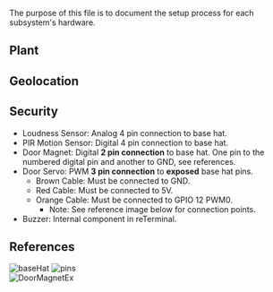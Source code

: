 The purpose of this file is to document the setup process for each subsystem's hardware.

## Plant

## Geolocation

## Security  
- Loudness Sensor: Analog 4 pin connection to base hat.
- PIR Motion Sensor: Digital 4 pin connection to base hat.
- Door Magnet: Digital **2 pin connection** to base hat. One pin to the numbered digital pin and another to GND, see references.
- Door Servo: PWM **3 pin connection** to **exposed** base hat pins.
  - Brown Cable: Must be connected to GND.
  - Red Cable: Must be connected to 5V.
  - Orange Cable: Must be connected to GPIO 12 PWM0.
    - Note: See reference image below for connection points.
- Buzzer: Internal component in reTerminal.

## References
![baseHat](https://github.com/JAC-Final-Project-W24-6A6-6P3/final-project-woody/assets/98351050/fb257415-d486-4e30-8372-3f1d227ce53b)
![pins](https://github.com/JAC-Final-Project-W24-6A6-6P3/final-project-woody/assets/98351050/fd39d7bc-01a9-4301-9d47-8a80675b9c1c)  
![DoorMagnetEx](https://github.com/JAC-Final-Project-W24-6A6-6P3/final-project-woody/assets/98351050/c592ca45-58d1-44a4-9fe1-49a437b1d856)

